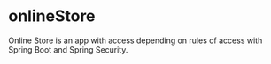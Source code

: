 # onlineStore
Online Store is an app with access depending on rules of access with Spring Boot and Spring Security.
